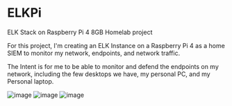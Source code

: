 # ELKPi
ELK Stack on Raspberry Pi 4 8GB Homelab project



For this project, I'm creating an ELK Instance on a Raspberry Pi 4 as a home SIEM to monitor my network, endpoints, and network traffic. 

The Intent is for me to be able to monitor and defend the endpoints on my network, including the few desktops we have, my personal PC, and my Personal laptop. 

![image](https://github.com/bananagav/ELKPi/assets/117794258/1c82bed4-1c49-44de-b8d9-e5f11e01c62a) ![image](https://github.com/bananagav/ELKPi/assets/117794258/ff48e67f-f7e6-43b0-b4bb-440345fd7fa8) ![image](https://github.com/bananagav/ELKPi/assets/117794258/9bf08fe5-260e-476e-85d4-d101821f44cf)
















